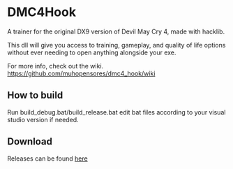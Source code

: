 # DMC4Hook #
A trainer for the original DX9 version of Devil May Cry 4, made with hacklib.

This dll will give you access to training, gameplay, and quality of life options without ever needing to open anything alongside your exe.

For more info, check out the wiki.
https://github.com/muhopensores/dmc4_hook/wiki

## How to build ##
Run build_debug.bat/build_release.bat edit bat files according to your visual studio version if needed.

## Download ##
Releases can be found [here](https://github.com/muhopensores/dmc4_hook/releases)
